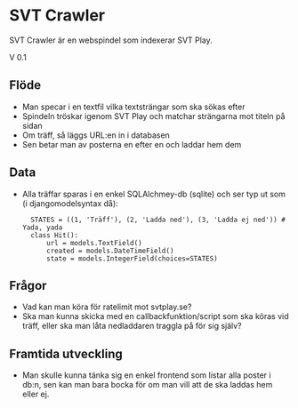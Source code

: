SVT Crawler
=============

SVT Crawler är en webspindel som indexerar SVT Play.

V 0.1

Flöde
------------
- Man specar i en textfil vilka textsträngar som ska sökas efter
- Spindeln tröskar igenom SVT Play och matchar strängarna mot titeln på sidan
- Om träff, så läggs URL:en in i databasen
- Sen betar man av posterna en efter en och laddar hem dem

Data
---------
- Alla träffar sparas i en enkel SQLAlchmey-db (sqlite) och ser typ ut som (i djangomodelsyntax då):

        STATES = ((1, 'Träff'), (2, 'Ladda ned'), (3, 'Ladda ej ned')) # Yada, yada
        class Hit():
            url = models.TextField()
            created = models.DateTimeField()
            state = models.IntegerField(choices=STATES)


Frågor
---------
- Vad kan man köra för ratelimit mot svtplay.se?
- Ska man kunna skicka med en callbackfunktion/script som ska köras vid träff, eller ska man låta nedladdaren traggla på för sig själv?

Framtida utveckling
-----------------
- Man skulle kunna tänka sig en enkel frontend som listar alla poster i db:n, sen kan man bara bocka för om man vill att
de ska laddas hem eller ej.